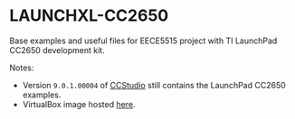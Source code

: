 # LAUNCHXL-CC2650
Base examples and useful files for EECE5515 project with TI LaunchPad CC2650 development kit.

Notes:
- Version `9.0.1.00004` of [CCStudio](https://www.ti.com/tool/download/CCSTUDIO/9.0.1.00004) still contains the LaunchPad CC2650 examples.
- VirtualBox image hosted [here](https://northeastern-my.sharepoint.com/:u:/g/personal/l_bonati_northeastern_edu/EYgM8HRLt6ZEnx5iOraByIABfWwMKi7us7SVGzjv_oh67g?e=ezHmkD).
